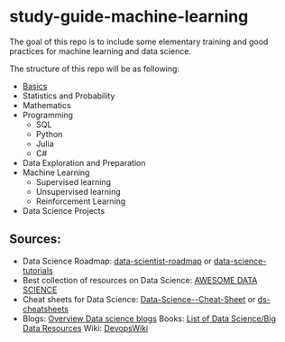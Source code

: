 # study-guide-machine-learning

The goal of this repo is to include some elementary training and good practices for machine learning and data science.

The structure of this repo will be as following:
- [Basics](/01_Basics/01_Basics.ipynb)
- Statistics and Probability
- Mathematics
- Programming
  - SQL
  - Python
  - Julia
  - C#
- Data Exploration and Preparation
- Machine Learning
  - Supervised learning
  - Unsupervised learning
  - Reinforcement Learning
- Data Science Projects

## Sources:
- Data Science Roadmap: [data-scientist-roadmap](https://github.com/MrMimic/data-scientist-roadmap/tree/master/02_Statistics) or [data-science-tutorials](https://sebastianraschka.com/notebooks/python-notebooks.html)
- Best collection of resources on Data Science: [AWESOME DATA SCIENCE](https://github.com/academic/awesome-datascience)
- Cheat sheets for Data Science: [Data-Science--Cheat-Sheet](https://github.com/abhat222/Data-Science--Cheat-Sheet) or [ds-cheatsheets](https://github.com/FavioVazquez/ds-cheatsheets)
- Blogs: [Overview Data science blogs](https://github.com/rushter/data-science-blogs)
Books: [List of Data Science/Big Data Resources](https://github.com/chaconnewu/free-data-science-books)
Wiki: [DevopsWiki](https://github.com/Leo-G/Data-Science-Wiki)

